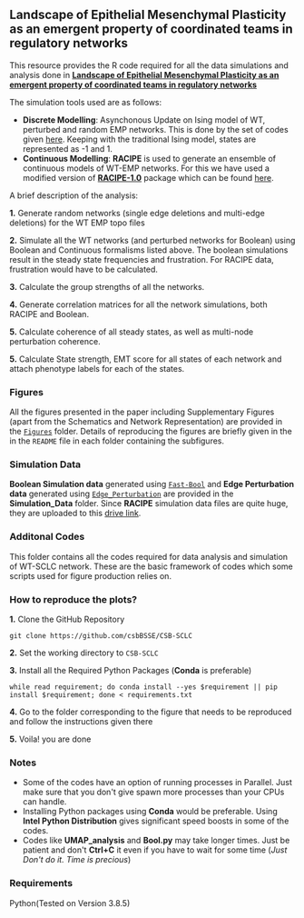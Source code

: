 ## Landscape of Epithelial Mesenchymal Plasticity as an emergent property of coordinated teams in regulatory networks

This resource provides the R code required for all the data simulations and analysis done in [**Landscape of Epithelial Mesenchymal Plasticity as an emergent property of coordinated teams in regulatory networks**](https://www.biorxiv.org/content/10.1101/2021.12.12.472090v1)

The simulation tools used are as follows:

* **Discrete Modelling**: Asynchonous Update on Ising model of WT, perturbed and random EMP networks. This is done by the set of codes given [here](https://github.com/askhari139/Boolean.jl). Keeping with the traditional Ising model, states are represented as -1 and 1.
* **Continuous Modelling**: **RACIPE** is used to generate an ensemble of continuous models of WT-EMP networks. For this we have used a modified version of [**RACIPE-1.0**](https://github.com/simonhb1990/RACIPE-1.0) package which can be found [here](https://github.com/csbBSSE/Gene_Network_Modelling/releases/download/v2.28/Multithreaded_Racipe_2.28.zip).

A brief description of the analysis:

**1.** Generate random networks (single edge deletions and multi-edge deletions) for the WT EMP topo files

**2.** Simulate all the WT networks (and perturbed networks for Boolean) using Boolean and Continuous formalisms listed above. The boolean simulations result in the steady state frequencies and frustration. For RACIPE data, frustration would have to be calculated.

**3.** Calculate the group strengths of all the networks.

**4.** Generate correlation matrices for all the network simulations, both RACIPE and Boolean.

**5.** Calculate coherence of all steady states, as well as multi-node perturbation coherence.

**5.** Calculate State strength, EMT score for all states of each network and attach phenotype labels for each of the states. 


### Figures
All the figures presented in the paper including Supplementary Figures (apart from the Schematics and Network Representation) are provided in the [``Figures``](https://github.com/csbBSSE/CSB-SCLC/tree/master/Figures) folder. Details of reproducing the figures are briefly given in the in the ``README`` file in each folder containing the subfigures.

### Simulation Data
**Boolean Simulation data** generated using [``Fast-Bool``](https://github.com/csbBSSE/CSB-SCLC/tree/master/Additional_Codes/Fast-Bool) and **Edge Perturbation data** generated using [``Edge_Perturbation``](https://github.com/csbBSSE/CSB-SCLC/tree/master/Additional_Codes/Edge_Perturbation) are provided in the **Simulation_Data** folder. Since **RACIPE** simulation data files are quite huge, they are uploaded to this [drive link](https://drive.google.com/drive/folders/1PKs5vHkXCoJm9Wcg7P4nBPdPrFJCxJ5B?usp=sharing).

### Additonal Codes
This folder contains all the codes required for data analysis and simulation of WT-SCLC network. These are the basic framework of codes which some scripts used for figure production relies on.

### How to reproduce the plots?
**1.** Clone the GitHub Repository
```
git clone https://github.com/csbBSSE/CSB-SCLC
```
**2.** Set the working directory to ``CSB-SCLC``

**3.** Install all the Required Python Packages (**Conda** is preferable)
```
while read requirement; do conda install --yes $requirement || pip install $requirement; done < requirements.txt
```
**4.** Go to the folder corresponding to the figure that needs to be reproduced and follow the instructions given there

**5.** Voila! you are done

### Notes
* Some of the codes have an option of running processes in Parallel. Just make sure that you don't give spawn more processes than your CPUs can handle.
* Installing Python packages using **Conda** would be preferable. Using **Intel Python Distribution** gives significant speed boosts in some of the codes.
* Codes like **UMAP_analysis** and **Bool.py** may take longer times. Just be patient and don't **Ctrl+C** it even if you have to wait for some time (_Just Don't do it. Time is precious_)

### Requirements
Python(Tested on Version 3.8.5)




 
 
